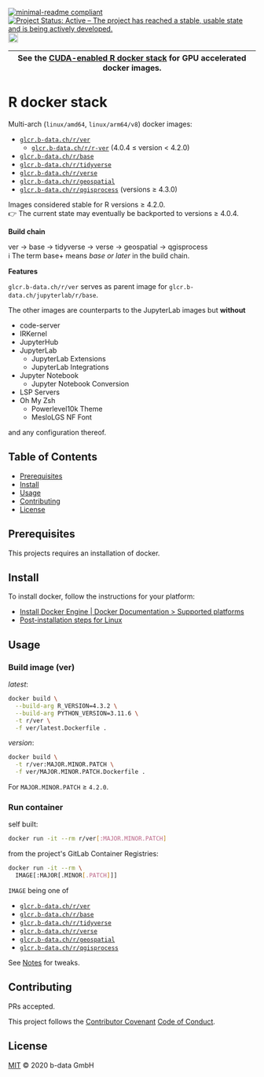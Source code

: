 [![minimal-readme compliant](https://img.shields.io/badge/readme%20style-minimal-brightgreen.svg)](https://github.com/RichardLitt/standard-readme/blob/master/example-readmes/minimal-readme.md) [![Project Status: Active – The project has reached a stable, usable state and is being actively developed.](https://www.repostatus.org/badges/latest/active.svg)](https://www.repostatus.org/#active) <a href="https://liberapay.com/benz0li/donate"><img src="https://liberapay.com/assets/widgets/donate.svg" alt="Donate using Liberapay" height="20"></a>

| See the [CUDA-enabled R docker stack](CUDA.md) for GPU accelerated docker images. |
|-----------------------------------------------------------------------------------|

# R docker stack

Multi-arch (`linux/amd64`, `linux/arm64/v8`) docker images:

* [`glcr.b-data.ch/r/ver`](https://gitlab.b-data.ch/r/ver/container_registry)
  * [`glcr.b-data.ch/r/r-ver`](https://gitlab.b-data.ch/r/r-ver/container_registry)
    (4.0.4 ≤ version < 4.2.0)
* [`glcr.b-data.ch/r/base`](https://gitlab.b-data.ch/r/base/container_registry)
* [`glcr.b-data.ch/r/tidyverse`](https://gitlab.b-data.ch/r/tidyverse/container_registry)
* [`glcr.b-data.ch/r/verse`](https://gitlab.b-data.ch/r/verse/container_registry)
* [`glcr.b-data.ch/r/geospatial`](https://gitlab.b-data.ch/r/geospatial/container_registry)
* [`glcr.b-data.ch/r/qgisprocess`](https://gitlab.b-data.ch/r/qgisprocess/container_registry)
  (versions ≥ 4.3.0)

Images considered stable for R versions ≥ 4.2.0.  
:point_right: The current state may eventually be backported to versions ≥
4.0.4.

**Build chain**

ver → base → tidyverse → verse → geospatial → qgisprocess  
:information_source: The term base+ means *base or later* in the build chain.

**Features**

`glcr.b-data.ch/r/ver` serves as parent image for
`glcr.b-data.ch/jupyterlab/r/base`.

The other images are counterparts to the JupyterLab images but **without**

* code-server
* IRKernel
* JupyterHub
* JupyterLab
  * JupyterLab Extensions
  * JupyterLab Integrations
* Jupyter Notebook
  * Jupyter Notebook Conversion
* LSP Servers
* Oh My Zsh
  * Powerlevel10k Theme
  * MesloLGS NF Font

and any configuration thereof.

## Table of Contents

* [Prerequisites](#prerequisites)
* [Install](#install)
* [Usage](#usage)
* [Contributing](#contributing)
* [License](#license)

## Prerequisites

This projects requires an installation of docker.

## Install

To install docker, follow the instructions for your platform:

* [Install Docker Engine | Docker Documentation > Supported platforms](https://docs.docker.com/engine/install/#supported-platforms)
* [Post-installation steps for Linux](https://docs.docker.com/engine/install/linux-postinstall/)

## Usage

### Build image (ver)

*latest*:

```bash
docker build \
  --build-arg R_VERSION=4.3.2 \
  --build-arg PYTHON_VERSION=3.11.6 \
  -t r/ver \
  -f ver/latest.Dockerfile .
```

*version*:

```bash
docker build \
  -t r/ver:MAJOR.MINOR.PATCH \
  -f ver/MAJOR.MINOR.PATCH.Dockerfile .
```

For `MAJOR.MINOR.PATCH` ≥ `4.2.0`.

### Run container

self built:

```bash
docker run -it --rm r/ver[:MAJOR.MINOR.PATCH]
```

from the project's GitLab Container Registries:

```bash
docker run -it --rm \
  IMAGE[:MAJOR[.MINOR[.PATCH]]]
```

`IMAGE` being one of

* [`glcr.b-data.ch/r/ver`](https://gitlab.b-data.ch/r/ver/container_registry)
* [`glcr.b-data.ch/r/base`](https://gitlab.b-data.ch/r/base/container_registry)
* [`glcr.b-data.ch/r/tidyverse`](https://gitlab.b-data.ch/r/tidyverse/container_registry)
* [`glcr.b-data.ch/r/verse`](https://gitlab.b-data.ch/r/verse/container_registry)
* [`glcr.b-data.ch/r/geospatial`](https://gitlab.b-data.ch/r/geospatial/container_registry)
* [`glcr.b-data.ch/r/qgisprocess`](https://gitlab.b-data.ch/r/qgisprocess/container_registry)

See [Notes](NOTES.md) for tweaks.

## Contributing

PRs accepted.

This project follows the
[Contributor Covenant](https://www.contributor-covenant.org)
[Code of Conduct](CODE_OF_CONDUCT.md).

## License

[MIT](LICENSE) © 2020 b-data GmbH
